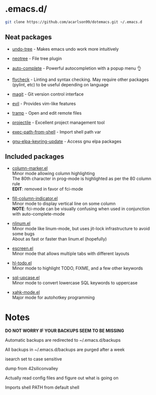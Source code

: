 # .emacs.d/

```bash
git clone https://github.com/acarlson99/dotemacs.git ~/.emacs.d
```

## Neat packages

* [undo-tree](https://www.emacswiki.org/emacs/UndoTree) - Makes emacs undo work more intuitively

* [neotree](https://github.com/jaypei/emacs-neotree) - File tree plugin

* [auto-complete](https://www.emacswiki.org/emacs/AutoComplete) - Powerful autocompletion with a popup menu :ok_hand:

* [flycheck](https://www.flycheck.org/) - Linting and syntax checking.  May require other packages (pylint, etc) to be useful depending on language

* [magit](https://magit.vc/) - Git version control interface

* [evil](https://www.emacswiki.org/emacs/Evil) - Provides vim-like features

* [tramp](https://www.emacswiki.org/emacs/TrampMode) - Open and edit remote files

* [projectile](https://github.com/bbatsov/projectile) - Excellent project management tool

* [exec-path-from-shell](https://github.com/purcell/exec-path-from-shell) - Import shell path var

* [gnu-elpa-keyring-update](https://elpa.gnu.org/packages/gnu-elpa-keyring-update.html) - Access gnu elpa packages

## Included packages

* [column-marker.el](https://www.emacswiki.org/emacs/ColumnMarker)  
Minor mode allowing column highlighting  
The 80th character in prog-mode is highlighted as per the 80 column rule  
**EDIT**: removed in favor of fci-mode

* [fill-column-indicator.el](https://www.emacswiki.org/emacs/FillColumnIndicator)  
Minor mode to display vertical line on some column  
**NOTE**: fci-mode can be visually confusing when used in conjunction with auto-complete-mode

* [nlinum.el](http://elpa.gnu.org/packages/nlinum.html)  
Minor mode like linum-mode, but uses jit-lock infrastructure to avoid some bugs  
About as fast or faster than linum.el (hopefully)

* [escreen.el](https://www.emacswiki.org/emacs/EmacsScreen)  
Minor mode that allows multiple tabs with different layouts

* [hl-todo.el](https://github.com/tarsius/hl-todo)  
Minor mode to highlight TODO, FIXME, and a few other keywords

* [sql-upcase.el](https://www.emacswiki.org/emacs/SqlUpcase)  
Minor mode to convert lowercase SQL keywords to uppercase

* [xahk-mode.el](http://xahlee.info/mswin/emacs_autohotkey_mode.html)  
Major mode for autohotkey programming

# Notes

__DO NOT WORRY IF YOUR BACKUPS SEEM TO BE MISSING__

Automatic backups are redirected to ~/.emacs.d/backups

All backups in ~/.emacs.d/backups are purged after a week

isearch set to case sensitive

dump from 42siliconvalley

Actually read config files and figure out what is going on

Imports shell PATH from default shell
